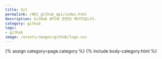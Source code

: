```yaml
---
title: Git 
permalink: /001_github_api/index.html
description: GitHub API에 관련된 페이지입니다.
category: github
tags:
- github
image: /assets/images/github/logo.svc
---
```


{% assign category=page.category %}
{% include body-category.html %}
